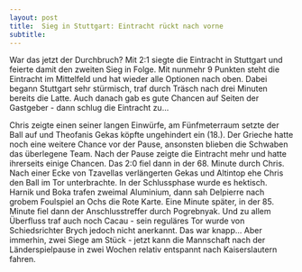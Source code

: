 ```yaml
---
layout: post
title:  Sieg in Stuttgart: Eintracht rückt nach vorne
subtitle:  
---
```


War das jetzt der Durchbruch? Mit 2:1 siegte die Eintracht in Stuttgart und feierte damit den zweiten Sieg in Folge. Mit nunmehr 9 Punkten steht die Eintracht im Mittelfeld und hat wieder alle Optionen nach oben. Dabei begann Stuttgart sehr stürmisch, traf durch Träsch nach drei Minuten bereits die Latte. Auch danach gab es gute Chancen auf Seiten der Gastgeber - dann schlug die Eintracht zu...

Chris zeigte einen seiner langen Einwürfe, am Fünfmeterraum setzte der Ball auf und Theofanis Gekas köpfte ungehindert ein (18.). Der Grieche hatte noch eine weitere Chance vor der Pause, ansonsten blieben die Schwaben das überlegene Team. Nach der Pause zeigte die Eintracht mehr und hatte ihrerseits einige Chancen. Das 2:0 fiel dann in der 68. Minute durch Chris. Nach einer Ecke von Tzavellas verlängerten Gekas und Altintop ehe Chris den Ball im Tor unterbrachte. In der Schlussphase wurde es hektisch. Harnik und Boka trafen zweimal Aluminium, dann sah Delpierre nach grobem Foulspiel an Ochs die Rote Karte. Eine Minute später, in der 85. Minute fiel dann der Anschlusstreffer durch Pogrebnyak. Und zu allem Überfluss traf auch noch Cacau - sein reguläres Tor wurde von Schiedsrichter Brych jedoch nicht anerkannt. Das war knapp... Aber immerhin, zwei Siege am Stück - jetzt kann die Mannschaft nach der Länderspielpause in zwei Wochen relativ entspannt nach Kaiserslautern fahren.
